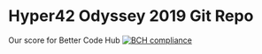 # Hyper42 Odyssey 2019 Git Repo

Our score for Better Code Hub
[![BCH compliance](https://bettercodehub.com/edge/badge/EBPI/Hyper42-Hackathon2019?branch=master)](https://bettercodehub.com/)
